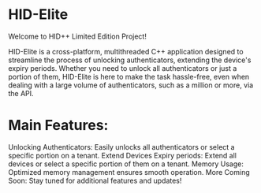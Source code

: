 # HID-Elite
Welcome to HID++ Limited Edition Project!

HID-Elite is a cross-platform, multithreaded C++ application designed to streamline the process of unlocking authenticators, extending the device's expiry periods. Whether you need to unlock all authenticators or just a portion of them, HID-Elite is here to make the task hassle-free, even when dealing with a large volume of authenticators, such as a million or more, via the API.

# Main Features:
Unlocking Authenticators: Easily unlocks all authenticators or select a specific portion on a tenant.
Extend Devices Expiry periods: Extend all devices or select a specific portion of them on a tenant.
Memory Usage: Optimized memory management ensures smooth operation.
More Coming Soon: Stay tuned for additional features and updates!
